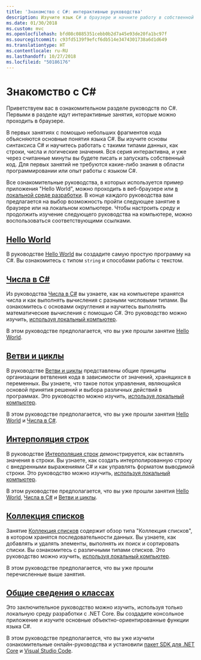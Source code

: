 ```yaml
---
title: 'Знакомство с C#: интерактивные руководства'
description: Изучите язык C# в браузере и начните работу в собственной среде разработки
ms.date: 01/30/2018
ms.custom: mvc
ms.openlocfilehash: bfd08c0885351cebb0b2d7a45e93de20fa1bc97f
ms.sourcegitcommit: c93fd5139f9efcf6db514e3474301738a6d1d649
ms.translationtype: HT
ms.contentlocale: ru-RU
ms.lasthandoff: 10/27/2018
ms.locfileid: "50186176"
---
```

# <a name="introduction-to-c"></a>Знакомство с C# #

Приветствуем вас в ознакомительном разделе руководств по C#. Первыми в разделе идут интерактивные занятия, которые можно проходить в браузере.

В первых занятиях с помощью небольших фрагментов кода объясняются основные понятия языка C#. Вы изучите основы синтаксиса C# и научитесь работать с такими типами данных, как строки, числа и логические значения. Вся серия интерактивна, и уже через считанные минуты вы будете писать и запускать собственный код. Для первых занятий не требуются какие-либо знания в области программировании или опыт работы с языком C#.

Все ознакомительные руководства, в которых используется пример приложения "Hello World", можно проходить в веб-браузере или [в локальной среде разработки](local-environment.md). В конце каждого руководства вам предлагается на выбор возможность пройти следующее занятие в браузере или на локальном компьютере. Чтобы настроить среду и продолжить изучение следующего руководства на компьютере, можно воспользоваться соответствующими ссылками.

## <a name="hello-worldhello-worldyml"></a>[Hello World](hello-world.yml)

В руководстве [Hello World](hello-world.yml) вы создадите самую простую программу на C#. Вы ознакомитесь с типом `string` и способами работы с текстом.

## <a name="numbers-in-cnumbers-in-csharpyml"></a>[Числа в C#](numbers-in-csharp.yml)

Из руководства [Числа в C#](numbers-in-csharp.yml) вы узнаете, как на компьютере хранятся числа и как выполнять вычисления с разными числовыми типами. Вы ознакомитесь с основами округления и научитесь выполнять математические вычисления с помощью C#. Это руководство можно изучить, [используя локальный компьютер](numbers-in-csharp-local.md).

В этом руководстве предполагается, что вы уже прошли занятие [Hello World](hello-world.yml).

## <a name="branches-and-loopsbranches-and-loopsyml"></a>[Ветви и циклы](branches-and-loops.yml)

В руководстве [Ветви и циклы](branches-and-loops.yml) представлены общие принципы организации ветвления кода в зависимости от значений, хранящихся в переменных. Вы узнаете, что такое поток управления, являющийся основой принятия решений и выбора различных действий в программах. Это руководство можно изучить, [используя локальный компьютер](branches-and-loops-local.md).

В этом руководстве предполагается, что вы уже прошли занятия [Hello World](hello-world.yml) и [Числа в C#](numbers-in-csharp.yml).

## <a name="string-interpolationinterpolated-stringsyml"></a>[Интерполяция строк](interpolated-strings.yml)

В руководстве [Интерполяция строк](interpolated-strings.yml) демонстрируется, как вставлять значения в строки. Вы узнаете, как создать интерполированную строку с внедренными выражениями C# и как управлять форматом выводимой строки. Это руководство можно изучить, [используя локальный компьютер](interpolated-strings-local.md).

В этом руководстве предполагается, что вы уже прошли занятия [Hello World](hello-world.yml), [Числа в C#](numbers-in-csharp.yml) и [Ветви и циклы](branches-and-loops.yml).

## <a name="list-collectionlist-collectionyml"></a>[Коллекция списков](list-collection.yml)

Занятие [Коллекция списков](list-collection.yml) содержит обзор типа "Коллекция списков", в котором хранятся последовательности данных. Вы узнаете, как добавлять и удалять элементы, выполнять их поиск и сортировать списки. Вы ознакомитесь с различными типами списков. Это руководство можно изучить, [используя локальный компьютер](arrays-and-collections.md).

В этом руководстве предполагается, что вы уже прошли перечисленные выше занятия.

## <a name="introduction-to-classesintroduction-to-classesmd"></a>[Общие сведения о классах](introduction-to-classes.md)

Это заключительное руководство можно изучить, используя только локальную среду разработки с .NET Core.
Вы создадите консольное приложение и изучите основные объектно-ориентированные функции языка C#.

В этом руководстве предполагается, что вы уже изучили ознакомительные онлайн-руководства и установили [пакет SDK для .NET Core](https://www.microsoft.com/net/download) и [Visual Studio Code](https://code.visualstudio.com/).